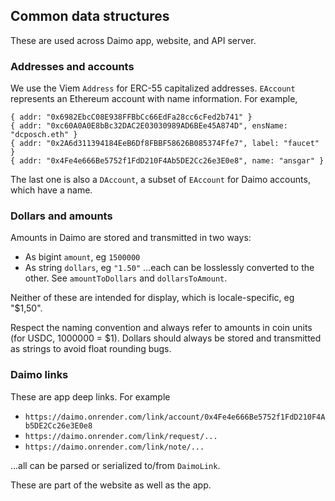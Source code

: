 ## Common data structures

These are used across Daimo app, website, and API server.

### Addresses and accounts

We use the Viem `Address` for ERC-55 capitalized addresses. `EAccount`
represents an Ethereum account with name information. For example,

```
{ addr: "0x6982EbcC08E938FFBbCc66EdFa28cc6cFed2b741" }
{ addr: "0xc60A0A0E8bBc32DAC2E03030989AD6BEe45A874D", ensName: "dcposch.eth" }
{ addr: "0x2A6d311394184EeB6Df8FBBF58626B085374Ffe7", label: "faucet" }
{ addr: "0x4Fe4e666Be5752f1FdD210F4Ab5DE2Cc26e3E0e8", name: "ansgar" }
```

The last one is also a `DAccount`, a subset of `EAccount` for Daimo accounts,
which have a name.

### Dollars and amounts

Amounts in Daimo are stored and transmitted in two ways:

- As bigint `amount`, eg `1500000`
- As string `dollars`, eg `"1.50"`
  ...each can be losslessly converted to the other. See `amountToDollars` and
  `dollarsToAmount`.

Neither of these are intended for display, which is locale-specific, eg "$1,50".

Respect the naming convention and always refer to amounts in coin units (for
USDC, 1000000 = $1). Dollars should always be stored and transmitted as strings
to avoid float rounding bugs.

### Daimo links

These are app deep links. For example

- `https://daimo.onrender.com/link/account/0x4Fe4e666Be5752f1FdD210F4Ab5DE2Cc26e3E0e8`
- `https://daimo.onrender.com/link/request/...`
- `https://daimo.onrender.com/link/note/...`

...all can be parsed or serialized to/from `DaimoLink`.

These are part of the website as well as the app.
